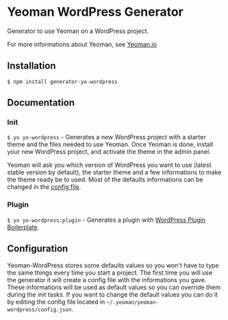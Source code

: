 # Yeoman WordPress Generator

  Generator to use Yeoman on a WordPress project.

  For more informations about Yeoman, see [Yeoman.io](http://yeoman.io/)

## Installation

  `$ npm install generator-yo-wordpress`

## Documentation

### Init

  `$ yo yo-wordpress` - Generates a new WordPress project with a starter theme and the files needed to use Yeoman. Once Yeoman is done, install your new WordPress project, and activate the theme in the admin panel.

  Yeoman will ask you which version of WordPress you want to use (latest stable version by default), the starter theme and a few informations to make the theme ready be to used. Most of the defaults informations can be changed in the [config file](#configuration).

### Plugin

  `$ yo yo-wordpress:plugin` - Generates a plugin with [WordPress Plugin Boilerplate](https://github.com/tommcfarlin/WordPress-Plugin-Boilerplate/tree/master/plugin-boilerplate).

## Configuration

  Yeoman-WordPress stores some defaults values so you won't have to type the same things every time you start a project. The first time you will use the generator it will create a config file with the informations you gave. These informations will be used as default values so you can override them during the init tasks. If you want to change the default values you can do it by editing the config file located in `~/.yeoman/yeoman-wordpress/config.json`.

